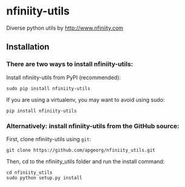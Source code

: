 # nfiniity-utils
Diverse python utils by http://www.nfiniity.com

## Installation
### There are two ways to install nfiniity-utils:

Install nfiniity-utils from PyPI (recommended):
```
sudo pip install nfiniity-utils
```
If you are using a virtualenv, you may want to avoid using sudo:
```
pip install nfiniity-utils
```
### Alternatively: install nfiniity-utils from the GitHub source:
First, clone nfiniity-utils using `git`:
```
git clone https://github.com/apgeorg/nfiniity_utils.git
```
Then, cd to the nfiniity_utils folder and run the install command:
```
cd nfiniity_utils
sudo python setup.py install
```


